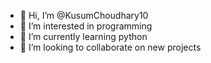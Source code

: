 - 👋 Hi, I’m @KusumChoudhary10
- 👀 I’m interested in programming
- 🌱 I’m currently learning python
- 💞️ I’m looking to collaborate on new projects



<!---
KusumChoudhary10/KusumChoudhary10 is a ✨ special ✨ repository because its `README.md` (this file) appears on your GitHub profile.
You can click the Preview link to take a look at your changes.
--->
